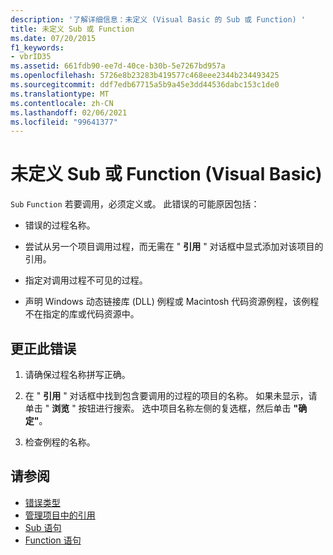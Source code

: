 ```yaml
---
description: '了解详细信息：未定义 (Visual Basic 的 Sub 或 Function) '
title: 未定义 Sub 或 Function
ms.date: 07/20/2015
f1_keywords:
- vbrID35
ms.assetid: 661fdb90-ee7d-40ce-b30b-5e7267bd957a
ms.openlocfilehash: 5726e8b23283b419577c468eee2344b234493425
ms.sourcegitcommit: ddf7edb67715a5b9a45e3dd44536dabc153c1de0
ms.translationtype: MT
ms.contentlocale: zh-CN
ms.lasthandoff: 02/06/2021
ms.locfileid: "99641377"
---
```

# <a name="sub-or-function-not-defined-visual-basic"></a>未定义 Sub 或 Function (Visual Basic)

`Sub` `Function` 若要调用，必须定义或。 此错误的可能原因包括：  
  
- 错误的过程名称。  
  
- 尝试从另一个项目调用过程，而无需在 " **引用** " 对话框中显式添加对该项目的引用。  
  
- 指定对调用过程不可见的过程。  
  
- 声明 Windows 动态链接库 (DLL) 例程或 Macintosh 代码资源例程，该例程不在指定的库或代码资源中。  
  
## <a name="to-correct-this-error"></a>更正此错误  
  
1. 请确保过程名称拼写正确。  
  
2. 在 " **引用** " 对话框中找到包含要调用的过程的项目的名称。 如果未显示，请单击 " **浏览** " 按钮进行搜索。 选中项目名称左侧的复选框，然后单击 **"确定"**。  
  
3. 检查例程的名称。  
  
## <a name="see-also"></a>请参阅

- [错误类型](../../programming-guide/language-features/error-types.md)
- [管理项目中的引用](/visualstudio/ide/managing-references-in-a-project)
- [Sub 语句](../statements/sub-statement.md)
- [Function 语句](../statements/function-statement.md)
